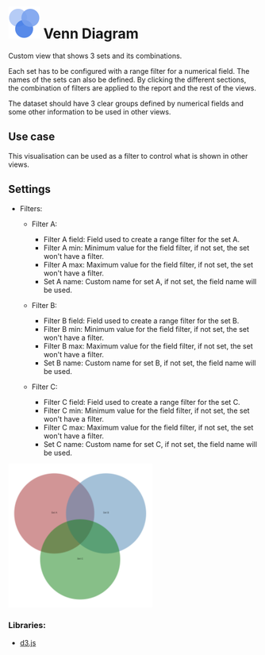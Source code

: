 # ![](icon.svg) Venn Diagram

Custom view that shows 3 sets and its combinations.

Each set has to be configured with a range filter for a numerical field. The names of the sets can also be defined. By clicking the different sections, the combination of filters are applied to the report and the rest of the views. 

The dataset should have 3 clear groups defined by numerical fields and some other information to be used in other views.

## Use case

This visualisation can be used as a filter to control what is shown in other views.

## Settings
    
 - Filters:
   - Filter A:
     - Filter A field: Field used to create a range filter for the set A.
     - Filter A min: Minimum value for the field filter, if not set, the set won't have a filter.
     - Filter A max: Maximum value for the field filter, if not set, the set won't have a filter.
     - Set A name: Custom name for set A, if not set, the field name will be used.
     
   - Filter B:
     - Filter B field: Field used to create a range filter for the set B.
     - Filter B min: Minimum value for the field filter, if not set, the set won't have a filter.
     - Filter B max: Maximum value for the field filter, if not set, the set won't have a filter.
     - Set B name: Custom name for set B, if not set, the field name will be used.
        
   - Filter C:
     - Filter C field: Field used to create a range filter for the set C.
     - Filter C min: Minimum value for the field filter, if not set, the set won't have a filter.
     - Filter C max: Maximum value for the field filter, if not set, the set won't have a filter.
     - Set C name: Custom name for set C, if not set, the field name will be used.

![screenshot](thumbnail.png)

### Libraries:
 - [d3.js](https://d3js.org/)